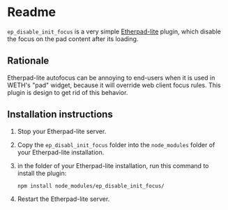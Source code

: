 Readme
======

`ep_disable_init_focus` is a very simple
[Etherpad-lite](https://github.com/ether/etherpad-lite) plugin, which disable
the focus on the pad content after its loading.

Rationale
---------

Etherpad-lite autofocus can be annoying to end-users when it is used in WETH's
"pad" widget, because it will override web client focus rules. This plugin is
design to get rid of this behavior.


Installation instructions
-------------------------

1. Stop your Etherpad-lite server.
2. Copy the `ep_disabl_init_focus` folder into the `node_modules` folder of
   your Etherpad-lite installation.
3. in the folder of your Etherpad-lite installation, run this command to
   install the plugin:

    ```sh
    npm install node_modules/ep_disable_init_focus/
    ```
4. Restart the Etherpad-lite server.
